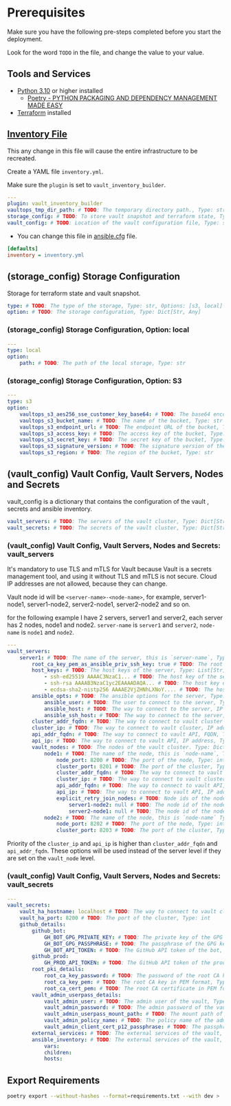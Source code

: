 # Prerequisites

Make sure you have the following pre-steps completed before you start the deployment.

Look for the word `TODO` in the file, and change the value to your value.

## Tools and Services

* [Python 3.10](https://www.python.org/downloads/release/python-3100/) or higher installed
  * [Poetry - PYTHON PACKAGING AND DEPENDENCY MANAGEMENT MADE EASY](https://python-poetry.org/)
* [Terraform](https://www.terraform.io/downloads.html) installed

## [Inventory File](inventory.yml)

This any change in this file will cause the entire infrastructure to be recreated.

Create a YAML file `inventory.yml`.

Make sure the `plugin`  is set to `vault_inventory_builder`.

```yaml
---
plugin: vault_inventory_builder
vaultops_tmp_dir_path: # TODO: The temporary directory path., Type: str
storage_config: # TODO: To store vault snapshot and terraform state, Type: str (Path to the file) | Dict: Actual Storage configuration
vault_config: # TODO: Location of the vault configuration file, Type: str (Path to the file) | Dict: Actual Vault configuration
```

* You can change this file in [ansible.cfg](ansible.cfg#L2) file.

```ini
[defaults]
inventory = inventory.yml
```

## (storage_config) Storage Configuration

Storage for terraform state and vault snapshot.

```yaml
type: # TODO: The type of the storage, Type: str, Options: [s3, local]
option: # TODO: The storage configuration, Type: Dict[Str, Any]
```

### (storage_config) Storage Configuration, Option: local

```yaml
---
type: local
option:
    path: # TODO: The path of the local storage, Type: str
```

### (storage_config) Storage Configuration, Option: S3

```yaml
---
type: s3
option:
    vaultops_s3_aes256_sse_customer_key_base64: # TODO: The base64 encoded AES256 key, Type: str
    vaultops_s3_bucket_name: # TODO: The name of the bucket, Type: str
    vaultops_s3_endpoint_url: # TODO: The endpoint URL of the bucket, Type: str
    vaultops_s3_access_key: # TODO: The access key of the bucket, Type: str
    vaultops_s3_secret_key: # TODO: The secret key of the bucket, Type: str
    vaultops_s3_signature_version: # TODO: The signature version of the bucket, Type: str, Default: s3v4
    vaultops_s3_region: # TODO: The region of the bucket, Type: str
```

## (vault_config) Vault Config, Vault Servers, Nodes and Secrets

vault_config is a dictionary that contains the configuration of the vault , secrets and ansible inventory.

```yaml
vault_servers: # TODO: The servers of the vault cluster, Type: Dict[Str, Dict]
vault_secrets: # TODO: The secrets of the vault cluster, Type: Dict[Str, Any]
```

### (vault_config) Vault Config, Vault Servers, Nodes and Secrets: vault_servers

It's mandatory to use TLS and mTLS for Vault because Vault is a secrets management tool,
and using it without TLS and mTLS is not secure.
Cloud IP addresses are not allowed, because they can change.

Vault node id will be `<server-name>-<node-name>`, for example, server1-node1, server1-node2, server2-node1,
server2-node2 and so on.

for the following example I have 2 servers, server1 and server2, each server has 2 nodes, node1 and node2.
`server-name` is `server1` and `server2`, `node-name` is `node1` and `node2`.

```yaml
---
vault_servers:
    server1: # TODO: The name of the server, this is `server-name`, Type: Dict[Str, Dict]
        root_ca_key_pem_as_ansible_priv_ssh_key: true # TODO: The root CA key will be used as ansible private ssh key, Type: bool, Default: True
        host_keys: # TODO: The host keys of the server, Type: List[Str]
            - ssh-ed25519 AAAAC3NzaC1... # TODO: The host key of the server, Type: str
            - ssh-rsa AAAAB3NzaC1yc2EAAAADAQA... # TODO: The host key of the server, Type: str
            - ecdsa-sha2-nistp256 AAAAE2VjZHNhLXNoY.... # TODO: The host key of the server, Type: str
        ansible_opts: # TODO: The ansible options for the server, Type: Dict[Str, Any]
            ansible_user: # TODO: The user to connect to the server, Type: str
            ansible_host: # TODO: The way to connect to the server, IP address or FQDN, Type: str
            ansible_ssh_host: # TODO: The way to connect to the server, IP address or FQDN, Type: str
        cluster_addr_fqdn: # TODO: The way to connect to vault cluster FQDN, Type: str
        cluster_ip: # TODO: The way to connect to vault cluster, IP address, Type: str
        api_addr_fqdn: # TODO: The way to connect to vault API, FQDN, Type: str
        api_ip: # TODO: The way to connect to vault API, IP address, Type: str
        vault_nodes: # TODO: The nodes of the vault cluster. Type: Dict[Str, Any]
            node1: # TODO: The name of the node, this is `node-name`, Type: Dict[Str, Any]
                node_port: 8200 # TODO: The port of the node, Type: int
                cluster_port: 8201 # TODO: The port of the cluster, Type: int
                cluster_addr_fqdn: # TODO: The way to connect to vault cluster FQDN, Type: str
                cluster_ip: # TODO: The way to connect to vault cluster, IP address, Type: str
                api_addr_fqdn: # TODO: The way to connect to vault API, FQDN, Type: str
                api_ip: # TODO: The way to connect to vault API, IP address, Type: str
                explicit_retry_join_nodes: # TODO: Node ids of the nodes to join the cluster, if `explicit_retry_join_nodes` is declared and no node is available, then no `retry_join` will be used, Type: Dict[Str, Any]
                    server1-node2: null # TODO: The node id of the node, this is `server-name-node-name` Type: Dict[Str, Any]
                    server2-node1: null # TODO: The node id of the node, this is `server-name-node-name` Type: Dict[Str, Any]
            node2: # TODO: The name of the node, this is `node-name` Type: Dict[Str, Any]
                node_port: 8202 # TODO: The port of the node, Type: int
                cluster_port: 8203 # TODO: The port of the cluster, Type: int
```

Priority of the `cluster_ip` and `api_ip` is higher than `cluster_addr_fqdn` and `api_addr_fqdn`. These options will
be used instead of the server level if they are set on the `vault_node` level.

### (vault_config) Vault Config, Vault Servers, Nodes and Secrets: vault_secrets

```yaml
---
vault_secrets:
    vault_ha_hostname: localhost # TODO: The way to connect to vault cluster, IP address or FQDN, Type: str
    vault_ha_port: 8200 # TODO: The port of the cluster, Type: int
    github_details:
        github_bot:
            GH_BOT_GPG_PRIVATE_KEY: # TODO: The private key of the GPG key, Type: str
            GH_BOT_GPG_PASSPHRASE: # TODO: The passphrase of the GPG key, Type: str
            GH_BOT_API_TOKEN: # TODO: The GitHub API token of the bot, Type: str
        github_prod:
            GH_PROD_API_TOKEN: # TODO: The GitHub API token of the production, Type: str
        root_pki_details:
            root_ca_key_password: # TODO: The password of the root CA key, Type: str
            root_ca_key_pem: # TODO: The root CA key in PEM format, Type: str
            root_ca_cert_pem: # TODO: The root CA certificate in PEM format, Type: str
        vault_admin_userpass_details:
            vault_admin_user: # TODO: The admin user of the vault, Type: str
            vault_admin_password: # TODO: The admin password of the vault, Type: str
            vault_admin_userpass_mount_path: # TODO: The mount path of the userpass, Type: str
            vault_admin_policy_name: # TODO: The policy name of the admin, Type: str
            vault_admin_client_cert_p12_passphrase: # TODO: The passphrase of the client certificate, Type: str
        external_services: # TODO: The external services of the vault, this will be uploaded to secret/data/external_services, Type: Dict[Str, Any]
        ansible_inventory: # TODO: The external services of the vault, this will be uploaded to secret/data/external_services, Type: Dict[Str, Any]
            vars:
            children:
            hosts:   
```

## Export Requirements

```bash
poetry export --without-hashes --format=requirements.txt --with dev > .github/files/requirements.txt
```
